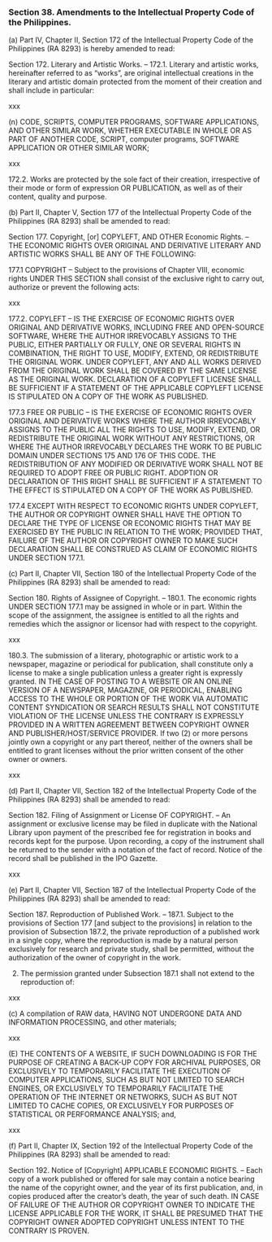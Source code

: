 ### Section 38. Amendments to the Intellectual Property Code of the Philippines.

(a) Part IV, Chapter II, Section 172 of the Intellectual Property Code of the Philippines (RA 8293) is hereby amended to read:

Section 172. Literary and Artistic Works. – 172.1. Literary and artistic works, hereinafter referred to as “works”, are original intellectual creations
in the literary and artistic domain protected from the moment of their creation and shall include in particular:

xxx

(n) CODE, SCRIPTS, COMPUTER PROGRAMS, SOFTWARE APPLICATIONS, AND OTHER SIMILAR WORK, WHETHER EXECUTABLE IN WHOLE OR AS PART OF ANOTHER CODE, SCRIPT,
computer programs, SOFTWARE APPLICATION OR OTHER SIMILAR WORK;

xxx

172.2. Works are protected by the sole fact of their creation, irrespective of their mode or form of expression OR PUBLICATION, as well as of their
content, quality and purpose.

(b) Part II, Chapter V, Section 177 of the Intellectual Property Code of the Philippines (RA 8293) shall be amended to read:

Section 177. Copyright, [or] COPYLEFT, AND OTHER Economic Rights. – THE ECONOMIC RIGHTS OVER ORIGINAL AND DERIVATIVE LITERARY AND ARTISTIC WORKS
SHALL BE ANY OF THE FOLLOWING:

177.1 COPYRIGHT – Subject to the provisions of Chapter VIII, economic rights UNDER THIS SECTION shall consist of the exclusive right to carry out,
authorize or prevent the following acts:

xxx

177.2. COPYLEFT – IS THE EXERCISE OF ECONOMIC RIGHTS OVER ORIGINAL AND DERIVATIVE WORKS, INCLUDING FREE AND OPEN-SOURCE SOFTWARE, WHERE THE AUTHOR
IRREVOCABLY ASSIGNS TO THE PUBLIC, EITHER PARTIALLY OR FULLY, ONE OR SEVERAL RIGHTS IN COMBINATION, THE RIGHT TO USE, MODIFY, EXTEND, OR
REDISTRIBUTE THE ORIGINAL WORK. UNDER COPYLEFT, ANY AND ALL WORKS DERIVED FROM THE ORIGINAL WORK SHALL BE COVERED BY THE SAME LICENSE AS THE
ORIGINAL WORK. DECLARATION OF A COPYLEFT LICENSE SHALL BE SUFFICIENT IF A STATEMENT OF THE APPLICABLE COPYLEFT LICENSE IS STIPULATED ON A COPY
OF THE WORK AS PUBLISHED.

177.3 FREE OR PUBLIC – IS THE EXERCISE OF ECONOMIC RIGHTS OVER ORIGINAL AND DERIVATIVE WORKS WHERE THE AUTHOR IRREVOCABLY ASSIGNS TO THE PUBLIC ALL
THE RIGHTS TO USE, MODIFY, EXTEND, OR REDISTRIBUTE THE ORIGINAL WORK WITHOUT ANY RESTRICTIONS, OR WHERE THE AUTHOR IRREVOCABLY DECLARES THE WORK
TO BE PUBLIC DOMAIN UNDER SECTIONS 175 AND 176 OF THIS CODE. THE REDISTRIBUTION OF ANY MODIFIED OR DERIVATIVE WORK SHALL NOT BE REQUIRED TO ADOPT
FREE OR PUBLIC RIGHT. ADOPTION OR DECLARATION OF THIS RIGHT SHALL BE SUFFICIENT IF A STATEMENT TO THE EFFECT IS STIPULATED ON A COPY OF THE WORK
AS PUBLISHED.

177.4 EXCEPT WITH RESPECT TO ECONOMIC RIGHTS UNDER COPYLEFT, THE AUTHOR OR COPYRIGHT OWNER SHALL HAVE THE OPTION TO DECLARE THE TYPE OF LICENSE OR
ECONOMIC RIGHTS THAT MAY BE EXERCISED BY THE PUBLIC IN RELATION TO THE WORK; PROVIDED THAT, FAILURE OF THE AUTHOR OR COPYRIGHT OWNER TO MAKE SUCH
DECLARATION SHALL BE CONSTRUED AS CLAIM OF ECONOMIC RIGHTS UNDER SECTION 177.1.

(c) Part II, Chapter VII, Section 180 of the Intellectual Property Code of the Philippines (RA 8293) shall be amended to read:

Section 180. Rights of Assignee of Copyright. – 180.1. The economic rights UNDER SECTION 177.1 may be assigned in whole or in part. Within the
scope of the assignment, the assignee is entitled to all the rights and remedies which the assignor or licensor had with respect to the copyright.

xxx

180.3. The submission of a literary, photographic or artistic work to a newspaper, magazine or periodical for publication, shall constitute only
a license to make a single publication unless a greater right is expressly granted. IN THE CASE OF POSTING TO A WEBSITE OR AN ONLINE VERSION
OF A NEWSPAPER, MAGAZINE, OR PERIODICAL, ENABLING ACCESS TO THE WHOLE OR PORTION OF THE WORK VIA AUTOMATIC CONTENT SYNDICATION OR SEARCH RESULTS SHALL
NOT CONSTITUTE VIOLATION OF THE LICENSE UNLESS THE CONTRARY IS EXPRESSLY PROVIDED IN A WRITTEN AGREEMENT BETWEEN COPYRIGHT OWNER AND
PUBLISHER/HOST/SERVICE PROVIDER. If two (2) or more persons jointly own a copyright or any part thereof, neither of the owners shall be entitled to
grant licenses without the prior written consent of the other owner or owners.

xxx

(d) Part II, Chapter VII, Section 182 of the Intellectual Property Code of the Philippines (RA 8293) shall be amended to read:

Section 182. Filing of Assignment or License OF COPYRIGHT. – An assignment or exclusive license may be filed in duplicate with the National
Library upon payment of the prescribed fee for registration in books and records kept for the purpose. Upon recording, a copy of the instrument
shall be returned to the sender with a notation of the fact of record. Notice of the record shall be published in the IPO Gazette.

xxx

(e) Part II, Chapter VII, Section 187 of the Intellectual Property Code of the Philippines (RA 8293) shall be amended to read:

Section 187. Reproduction of Published Work. – 187.1. Subject to the provisions of Section 177 [and subject to the provisions] in relation to the
provision of Subsection 187.2, the private reproduction of a published work in a single copy, where the reproduction is made by a natural person
exclusively for research and private study, shall be permitted, without the authorization of the owner of copyright in the work.

2. The permission granted under Subsection 187.1 shall not extend to the reproduction of:

xxx

(c) A compilation of RAW data, HAVING NOT UNDERGONE DATA AND INFORMATION PROCESSING, and other materials;

xxx

(E) THE CONTENTS OF A WEBSITE, IF SUCH DOWNLOADING IS FOR THE PURPOSE OF CREATING A BACK-UP COPY FOR ARCHIVAL PURPOSES, OR EXCLUSIVELY TO
TEMPORARILY FACILITATE THE EXECUTION OF COMPUTER APPLICATIONS, SUCH AS BUT NOT LIMITED TO SEARCH ENGINES, OR EXCLUSIVELY TO TEMPORARILY
FACILITATE THE OPERATION OF THE INTERNET OR NETWORKS, SUCH AS BUT NOT LIMITED TO CACHE COPIES, OR EXCLUSIVELY FOR PURPOSES OF STATISTICAL
OR PERFORMANCE ANALYSIS; and,

xxx

(f) Part II, Chapter IX, Section 192 of the Intellectual Property Code of the Philippines (RA 8293) shall be amended to read:

Section 192. Notice of [Copyright] APPLICABLE ECONOMIC RIGHTS. – Each copy of a work published or offered for sale may contain a notice
bearing the name of the copyright owner, and the year of its first publication, and, in copies produced after the creator’s death, the year
of such death. IN CASE OF FAILURE OF THE AUTHOR OR COPYRIGHT OWNER TO INDICATE THE LICENSE APPLICABLE FOR THE WORK, IT SHALL BE PRESUMED
THAT THE COPYRIGHT OWNER ADOPTED COPYRIGHT UNLESS INTENT TO THE CONTRARY IS PROVEN.
